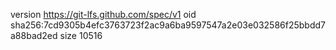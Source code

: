 version https://git-lfs.github.com/spec/v1
oid sha256:7cd9305b4efc3763723f2ac9a6ba9597547a2e03e032586f25bbdd7a88bad2ed
size 10516
